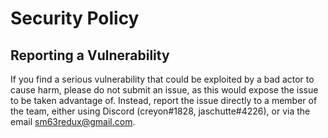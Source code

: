 # Security Policy
## Reporting a Vulnerability

If you find a serious vulnerability that could be exploited by a bad actor to cause harm, please do not submit an issue, as this would expose the issue to be taken advantage of. Instead, report the issue directly to a member of the team, either using Discord (creyon#1828, jaschutte#4226), or via the email sm63redux@gmail.com.
